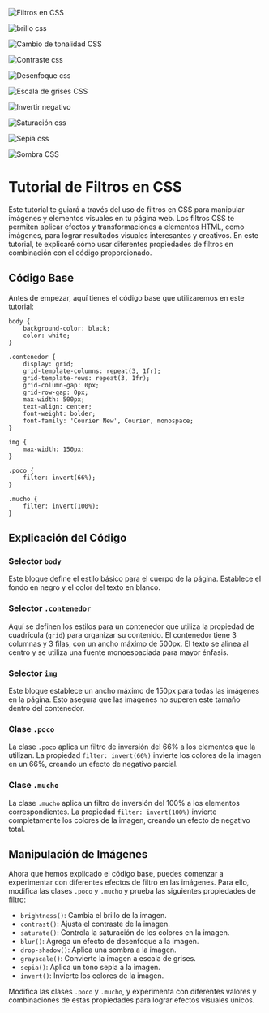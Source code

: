 ![Filtros en CSS](https://raw.githubusercontent.com/sergiecode/css-filters-tutorial/master/00%20Filters%20CSS.jpg)

![brillo css](https://raw.githubusercontent.com/sergiecode/css-filters-tutorial/master/Brillo.jpg)

![Cambio de tonalidad CSS](https://raw.githubusercontent.com/sergiecode/css-filters-tutorial/master/Cambio%20de%20tonalidad.jpg)

![Contraste css](https://raw.githubusercontent.com/sergiecode/css-filters-tutorial/master/Contraste.jpg)

![Desenfoque css](https://raw.githubusercontent.com/sergiecode/css-filters-tutorial/master/Desenfoque.jpg)

![Escala de grises CSS](https://raw.githubusercontent.com/sergiecode/css-filters-tutorial/master/Escala%20de%20Grises.jpg)

![Invertir negativo](https://raw.githubusercontent.com/sergiecode/css-filters-tutorial/master/Invertir%20negativo.jpg)

![Saturación css](https://raw.githubusercontent.com/sergiecode/css-filters-tutorial/master/Saturaci%C3%B3n.jpg)

![Sepia css](https://raw.githubusercontent.com/sergiecode/css-filters-tutorial/master/Sepia.jpg)

![Sombra CSS](https://raw.githubusercontent.com/sergiecode/css-filters-tutorial/master/Sombra.jpg)

# Tutorial de Filtros en CSS

Este tutorial te guiará a través del uso de filtros en CSS para manipular imágenes y elementos visuales en tu página web. Los filtros CSS te permiten aplicar efectos y transformaciones a elementos HTML, como imágenes, para lograr resultados visuales interesantes y creativos. En este tutorial, te explicaré cómo usar diferentes propiedades de filtros en combinación con el código proporcionado.

## Código Base

Antes de empezar, aquí tienes el código base que utilizaremos en este tutorial:

```
body {
    background-color: black;
    color: white;
}

.contenedor {
    display: grid;
    grid-template-columns: repeat(3, 1fr);
    grid-template-rows: repeat(3, 1fr);
    grid-column-gap: 0px;
    grid-row-gap: 0px;
    max-width: 500px;
    text-align: center;
    font-weight: bolder;
    font-family: 'Courier New', Courier, monospace;
}

img {
    max-width: 150px;
}

.poco {
    filter: invert(66%);
}

.mucho {
    filter: invert(100%);
}
```

## Explicación del Código

### Selector `body`

Este bloque define el estilo básico para el cuerpo de la página. Establece el fondo en negro y el color del texto en blanco.

### Selector `.contenedor`

Aquí se definen los estilos para un contenedor que utiliza la propiedad de cuadrícula (`grid`) para organizar su contenido. El contenedor tiene 3 columnas y 3 filas, con un ancho máximo de 500px. El texto se alinea al centro y se utiliza una fuente monoespaciada para mayor énfasis.

### Selector `img`

Este bloque establece un ancho máximo de 150px para todas las imágenes en la página. Esto asegura que las imágenes no superen este tamaño dentro del contenedor.

### Clase `.poco`

La clase `.poco` aplica un filtro de inversión del 66% a los elementos que la utilizan. La propiedad `filter: invert(66%)` invierte los colores de la imagen en un 66%, creando un efecto de negativo parcial.

### Clase `.mucho`

La clase `.mucho` aplica un filtro de inversión del 100% a los elementos correspondientes. La propiedad `filter: invert(100%)` invierte completamente los colores de la imagen, creando un efecto de negativo total.

## Manipulación de Imágenes

Ahora que hemos explicado el código base, puedes comenzar a experimentar con diferentes efectos de filtro en las imágenes. Para ello, modifica las clases `.poco` y `.mucho` y prueba las siguientes propiedades de filtro:

-   `brightness()`: Cambia el brillo de la imagen.
-   `contrast()`: Ajusta el contraste de la imagen.
-   `saturate()`: Controla la saturación de los colores en la imagen.
-   `blur()`: Agrega un efecto de desenfoque a la imagen.
-   `drop-shadow()`: Aplica una sombra a la imagen.
-   `grayscale()`: Convierte la imagen a escala de grises.
-   `sepia()`: Aplica un tono sepia a la imagen.
-   `invert()`: Invierte los colores de la imagen.

Modifica las clases `.poco` y `.mucho`, y experimenta con diferentes valores y combinaciones de estas propiedades para lograr efectos visuales únicos.
